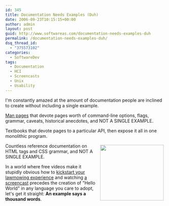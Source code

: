 ```yaml
---
id: 345
title: Documentation Needs Examples (Duh)
date: 2006-09-23T10:15:15+00:00
author: admin
layout: post
guid: http://www.softwareas.com/documentation-needs-examples-duh
permalink: /documentation-needs-examples-duh/
dsq_thread_id:
  - "375573102"
categories:
  - SoftwareDev
tags:
  - Documentation
  - HCI
  - Screencasts
  - Unix
  - Usability
---
```

I'm constantly amazed at the amount of documentation people are inclined to create without including a single example.

<a href="http://unixhelp.ed.ac.uk/CGI/man-cgi?find">Man pages</a> that devote pages worth of command-line options, flags, grammar, caveats, historical anecdotes, and NOT A SINGLE EXAMPLE.

Textbooks that devote pages to a particular API, then expose it all in one monolithic program.

<a href="http://weblog.infoworld.com/udell/2006/07/10.html"><img src="http://img170.imageshack.us/img170/2650/lawnmoweruu7.png"  style="margin: 5px; float:right; width:200px; height:175px;"></a>

Countless reference documentation on HTML tags and CSS grammar, and NOT A SINGLE EXAMPLE.

In a world where free videos make it stupidly obvious how to <a href="http://weblog.infoworld.com/udell/2006/07/10.html">kickstart your lawmowing experience</a> and watching <a href="http://www.rubyonrails.org/screencasts">a screencast</a> precedes the creation of "Hello World" in any language you care to adopt, let's get it straight: <strong>An example says a thousand words</strong>.